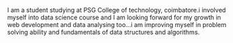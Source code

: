 I am a student studying at PSG College of technology, coimbatore.i involved myself into data science course and I am looking forward for my growth in web development and data analysing too...i am improving myself in problem solving ability and fundamentals of data structures and algorithms.
<!---
Parikshit-0210/Parikshit-0210 is a ✨ special ✨ repository because its `README.md` (this file) appears on your GitHub profile.
You can click the Preview link to take a look at your changes.
--->
